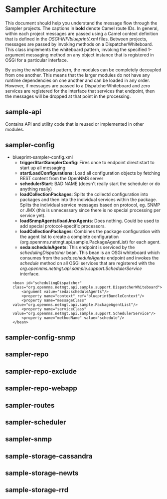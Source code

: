 # Sampler Architecture
This document should help you understand the message flow through the Sampler projects. The captions in **bold** denote Camel route IDs. In general, within each project messages are passed using a Camel context definition that is defined in the *OSGI-INF/blueprint/.xml* files. Between projects, messages are passed by invoking methods on a DispatcherWhiteboard. This class implements the whiteboard pattern, invoking the specified 1-argument messaging method on any object instance that is registered in OSGi for a particular interface.

By using the whiteboard pattern, the modules can be completely decoupled from one another. This means that the larger modules do not have any runtime dependencies on one another and can be loaded in any order. However, if messages are passed to a DispatcherWhiteboard and zero services are registered for the interface that services that endpoint, then the messages will be dropped at that point in the processing.

## sample-api
Contains API and utility code that is reused or implemented in other modules.

## sampler-config
* blueprint-sampler-config.xml
    * **triggerStartSamplerConfig**: Fires once to endpoint direct:start to start up all messaging
    * **startLoadConfigurations**: Load all configuration objects by fetching REST content from the OpenNMS server
    * **schedulerStart**: BAD NAME (doesn't really start the scheduler or do anything really)
    * **loadCollectionPackages**: Splits the collectd configuration into packages and then into the individual services within the package. Splits the individual service messages based on protocol, eg. SNMP or JMX (this is unnecessary since there is no special processing per service yet).
    * **loadSnmpAgents/loadJmxAgents**: Does nothing. Could be used to add special protocol-specific processors.
    * **loadCollectionPackages**: Combines the package configuration with the agent list to create a complete configuration (org.opennms.netmgt.api.sample.PackageAgentList) for each agent.
    * **seda:scheduleAgents**: This endpoint is serviced by the *schedulingDispatcher* bean. This bean is an OSGi whiteboard which consumes from the *seda:scheduleAgents* endpoint and invokes the *schedule* method on all OSGi services that are registered with the *org.opennms.netmgt.api.sample.support.SchedulerService* interface.
    ~~~
    <bean id="schedulingDispatcher" class="org.opennms.netmgt.api.sample.support.DispatcherWhiteboard">
        <argument value="seda:scheduleAgents"/>
        <property name="context" ref="blueprintBundleContext"/>
        <property name="messageClass" value="org.opennms.netmgt.api.sample.PackageAgentList"/>
        <property name="serviceClass" value="org.opennms.netmgt.api.sample.support.SchedulerService"/>
        <property name="methodName" value="schedule"/>
    </bean>
    ~~~

## sampler-config-snmp

## sampler-repo
## sampler-repo-exclude
## sampler-repo-webapp

## sampler-routes

## sampler-scheduler

## sampler-snmp

## sample-storage-cassandra
## sample-storage-newts
## sample-storage-rrd
